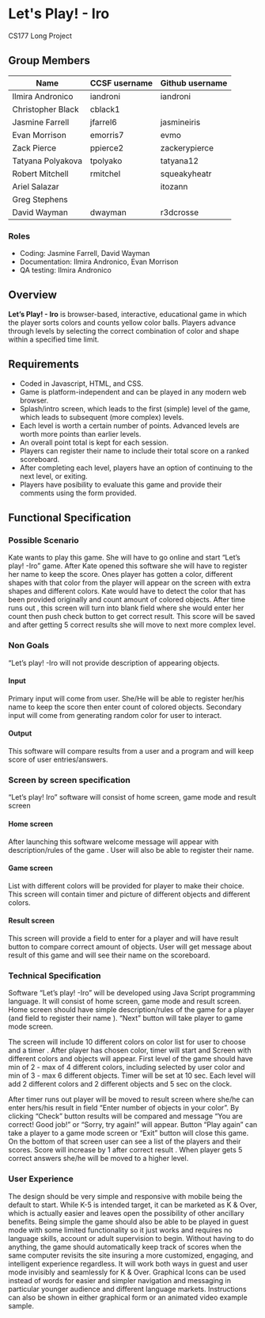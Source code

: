 # Let's Play! - Iro



CS177 Long Project

## Group Members

| Name | CCSF username | Github username |
| ---- | ------------- | --------------- |
Ilmira Andronico | iandroni  | iandroni |
Christopher Black | cblack1 |  |
Jasmine Farrell | jfarrel6 | jasmineiris |
Evan Morrison | emorris7 | evmo |
Zack Pierce | ppierce2 | zackerypierce |
Tatyana Polyakova | tpolyako | tatyana12 |
Robert Mitchell | rmitchel | squeakyheatr |
Ariel Salazar |  | itozann |
Greg Stephens |  |  |
David Wayman | dwayman | r3dcrosse |

### Roles

- Coding: Jasmine Farrell, David Wayman
- Documentation: Ilmira Andronico, Evan Morrison
- QA testing: Ilmira Andronico

## Overview

**Let’s Play! - Iro** is browser-based, interactive, educational game in which the player sorts colors and counts yellow color balls. Players advance through levels by selecting the correct combination of color and shape within a specified time limit.

## Requirements

- Coded in Javascript, HTML, and CSS.
- Game is platform-independent and can be played in any modern web browser.
- Splash/intro screen, which leads to the first (simple) level of the game, which leads to subsequent (more complex) levels.
- Each level is worth a certain number of points. Advanced levels are worth more points than earlier levels.
- An overall point total is kept for each session.
- Players can register their name to include their total score on a ranked scoreboard.
- After completing each level, players have an option of continuing to the next level, or exiting.
- Players have posibility to evaluate this game and provide their comments using the form provided.
## Functional Specification

### Possible Scenario

Kate wants to play this game. She will have to go online and start “Let’s play! -Iro” game. After Kate opened this software she will have to register her name to keep the score. Ones player has gotten a color, different shapes with that color from the player will appear  on the screen with extra shapes  and different colors. Kate would have to detect the color that has been provided originally  and count amount of colored objects.  After time runs out , this screen will turn into blank field where she would enter her count then push check button to get correct result. This score will be saved and after getting 5 correct results she will move to next  more complex level.

### Non Goals

“Let’s play! -Iro  will not provide description of appearing objects.

#### Input

Primary input will come from user. She/He will be able to register her/his name to keep the score then enter count of colored objects. Secondary input will come from generating random color for user to interact.

#### Output

This software will compare results from a user and a program and will keep score of user entries/answers.

### Screen by screen specification

“Let’s play! Iro” software will consist of home screen, game mode and result screen

#### Home screen

After launching this software welcome message will appear with description/rules of the game . User will also be able to register their name.

#### Game screen

List with different colors will be provided for player to make their choice.  This screen will contain timer and picture of different objects and different colors.

#### Result screen

This screen will provide  a field to enter  for a player and will have result button to compare correct amount of objects. User will get message about result of this game and will see their name on the scoreboard.

### Technical Specification

Software “Let’s play! -Iro” will be developed using Java Script programming language. It will consist of home screen, game mode and result screen.
Home screen should have simple description/rules of the game for a player (and field to register their name ). “Next” button will take player to game mode screen.

The screen will  include 10 different colors on color list for user to choose and  a timer . After player has chosen color, timer will start and Screen with different colors and objects will appear. First level of the game should have min  of 2 - max  of 4 different colors, including selected by user color and min of 3 - max 6 different objects. Timer will be set at 10 sec. Each level will add 2 different colors and 2 different objects and 5 sec on the clock.

After timer runs out player will be moved to result screen where she/he can enter hers/his result in field “Enter number of objects in your color”. By clicking “Check” button results will be compared and message “You are correct! Good job!” or “Sorry, try again!” will appear. Button “Play again” can take a player to a game mode screen or “Exit” button will close this game. On the bottom of that screen user can see a list of the players and their scores.
Score will increase by 1 after correct result . When player gets 5 correct answers she/he will be moved to a higher level.

### User Experience

The design should be very simple and responsive with mobile being the default to start. While K-5 is intended target, it can be marketed as K & Over, which is actually easier and leaves open the possibility of other ancillary benefits.  Being simple the game should also be able to be played in guest mode with some limited functionality so it just works and requires no language skills, account or adult supervision to begin. Without having to do anything, the game should automatically keep track of scores when the same computer revisits the site insuring a more customized, engaging, and intelligent experience regardless. It will work both ways in guest and user mode invisibly and seamlessly for K & Over. Graphical Icons can be used instead of words for easier and simpler navigation and messaging in particular younger audience and different language markets. Instructions can also be shown in either graphical form or an animated video example sample.
